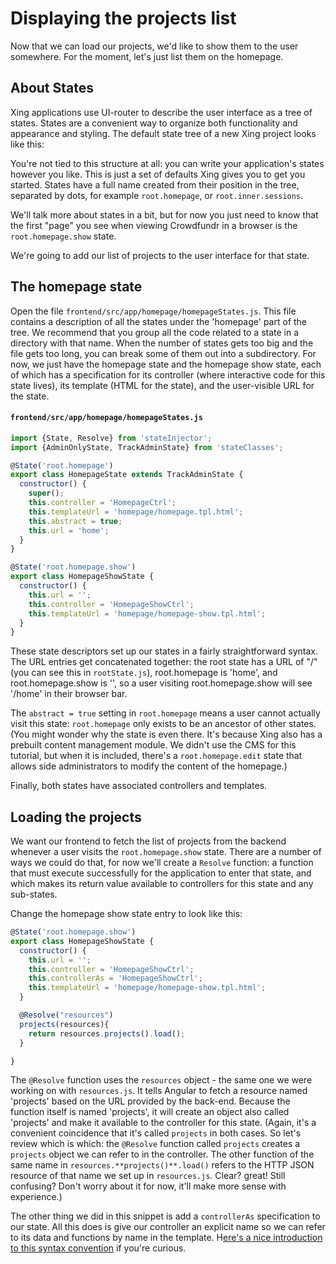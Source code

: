 # Displaying the projects list

Now that we can load our projects, we'd like to show them to the user somewhere. For the moment, let's just list them on the homepage.

## About States

Xing applications use UI-router to describe the user interface as a tree of states. States are a convenient way to organize both functionality and appearance and styling.  The default state tree of a new Xing project looks like this:

You're not tied to this structure at all: you can write your application's states however you like. This is just a set of defaults Xing gives you to get you started. States have a full name created from their position in the tree, separated by dots, for example `root.homepage`, or `root.inner.sessions`.  

We'll talk more about states in a bit, but for now you just need to know that the first "page" you see when viewing Crowdfundr in a browser is the `root.homepage.show` state.

We're going to add our list of projects to the user interface for that state.

## The homepage state

Open the file `frontend/src/app/homepage/homepageStates.js`. This file contains a description of all the states under the 'homepage' part of the tree.  We recommend that you group all the code related to a state in a directory with that name.  When the number of states gets too big and the file gets too long, you can break some of them out into a subdirectory.  For now, we just have the homepage state and the homepage show state, each of which has a specification for its controller (where interactive code for this state lives), its template (HTML for the state), and the user-visible URL for the state.  

#### `frontend/src/app/homepage/homepageStates.js`

```javascript
import {State, Resolve} from 'stateInjector';
import {AdminOnlyState, TrackAdminState} from 'stateClasses';

@State('root.homepage')
export class HomepageState extends TrackAdminState {
  constructor() {
    super();
    this.controller = 'HomepageCtrl';
    this.templateUrl = 'homepage/homepage.tpl.html';
    this.abstract = true;
    this.url = 'home';
  }
}

@State('root.homepage.show')
export class HomepageShowState {
  constructor() {
    this.url = '';
    this.controller = 'HomepageShowCtrl';
    this.templateUrl = 'homepage/homepage-show.tpl.html';
  }
}
```

These state descriptors set up our states in a fairly straightforward syntax. The URL entries get concatenated together: the root state has a URL of "/" (you can see this in `rootState.js`), root.homepage is 'home', and root.homepage.show is '', so a user visiting root.homepage.show will see '/home' in their browser bar.

The `abstract = true` setting in `root.homepage` means a user cannot actually visit this state: `root.homepage` only exists to be an ancestor of other states. (You might wonder why the state is even there.  It's because Xing also has a prebuilt content management module. We didn't use the CMS for this tutorial, but when it is included, there's a `root.homepage.edit` state that allows side administrators to modify the content of the homepage.)

Finally, both states have associated controllers and templates.  

## Loading the projects 

We want our frontend to fetch the list of projects from the backend whenever a user visits the `root.homepage.show` state. There are a number of ways we could do that, for now we'll create a `Resolve` function: a function that must execute successfully for the application to enter that state, and which makes its return value available to controllers for this state and any sub-states.  

Change the homepage show state entry to look like this:

```javascript
@State('root.homepage.show')
export class HomepageShowState {
  constructor() {
    this.url = '';
    this.controller = 'HomepageShowCtrl';
    this.controllerAs = 'HomepageShowCtrl';
    this.templateUrl = 'homepage/homepage-show.tpl.html';
  }

  @Resolve("resources")
  projects(resources){
    return resources.projects().load();
  }

}
```

The `@Resolve` function uses the `resources` object - the same one we were working on with `resources.js`.  It tells Angular to fetch a resource named 'projects' based on the URL provided by the back-end.  Because the function itself is named 'projects', it will create an object also called 'projects' and make it available to the controller for this state.  (Again, it's a convenient coincidence that it's called `projects` in both cases.  So let's review which is which: the `@Resolve` function called `projects` creates a `projects` object we can refer to in the controller.  The other function of the same name in `resources.**projects()**.load()` refers to the HTTP JSON resource of that name we set up in `resources.js`.  Clear?  great! Still confusing?  Don't worry about it for now, it'll make more sense with experience.)

The other thing we did in this snippet is add a `controllerAs` specification to our state.  All this does is give our controller an explicit name so we can refer to its data and functions by name in the template.  H[ere's a nice introduction to this syntax convention](https://toddmotto.com/digging-into-angulars-controller-as-syntax/) if you're curious.









